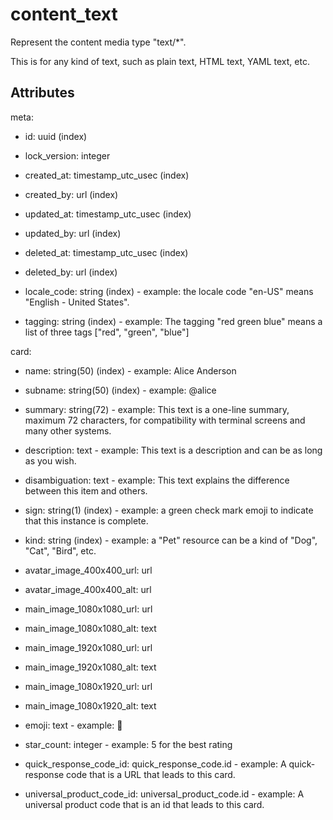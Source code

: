 # content_text


Represent the content media type "text/*".

This is for any kind of text, such as plain text, HTML text, YAML text, etc.


## Attributes

meta:

  * id: uuid (index)

  * lock_version: integer

  * created_at: timestamp_utc_usec (index)

  * created_by: url (index)

  * updated_at: timestamp_utc_usec (index)

  * updated_by: url (index)

  * deleted_at: timestamp_utc_usec (index)

  * deleted_by: url (index)

  * locale_code: string (index) - example: the locale code "en-US" means "English - United States".

  * tagging: string (index) - example: The tagging "red green blue" means a list of three tags ["red", "green", "blue"]

card:

  * name: string(50) (index) - example: Alice Anderson

  * subname: string(50) (index) - example: @alice

  * summary: string(72) - example: This text is a one-line summary, maximum 72 characters, for compatibility with terminal screens and many other systems.

  * description: text - example: This text is a description and can be as long as you wish.

  * disambiguation: text - example: This text explains the difference between this item and others.

  * sign: string(1) (index) - example: a green check mark emoji to indicate that this instance is complete.

  * kind: string (index) - example: a "Pet" resource can be a kind of "Dog", "Cat", "Bird", etc.

  * avatar_image_400x400_url: url

  * avatar_image_400x400_alt: url

  * main_image_1080x1080_url: url

  * main_image_1080x1080_alt: text

  * main_image_1920x1080_url: url

  * main_image_1920x1080_alt: text

  * main_image_1080x1920_url: url

  * main_image_1080x1920_alt: text

  * emoji: text - example: 🚀

  * star_count: integer - example: 5 for the best rating

  * quick_response_code_id: quick_response_code.id - example: A quick-response code that is a URL that leads to this card.

  * universal_product_code_id: universal_product_code.id - example: A universal product code that is an id that leads to this card.

